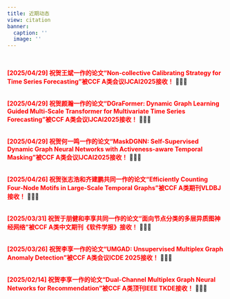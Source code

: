 ```yaml
---
title: 近期动态
view: citation
banner:
  caption: ''
  image: ''
---
```


<br>    
    
<span style="color:rgb(255, 0, 0);">**[2025/04/29] 祝贺王斌一作的论文“Non-collective Calibrating Strategy for Time Series Forecasting”被CCF A类会议IJCAI2025接收！**</span> 🎉🎉🎉    
<br>    
     
<span style="color:rgb(255, 0, 0);">**[2025/04/29] 祝贺颜瀚一作的论文“DGraFormer: Dynamic Graph Learning Guided Multi-Scale Transformer for Multivariate Time Series Forecasting”被CCF A类会议IJCAI2025接收！**</span> 🎉🎉🎉     
<br>    
      
<span style="color:rgb(255, 0, 0);">**[2025/04/29] 祝贺何一鸣一作的论文“MaskDGNN: Self-Supervised Dynamic Graph Neural Networks with Activeness-aware Temporal Masking”被CCF A类会议IJCAI2025接收！**</span> 🎉🎉🎉     
<br>    
     
<span style="color:rgb(255, 0, 0);">**[2025/04/26] 祝贺张志浩和齐建鹏共同一作的论文“Efficiently Counting Four-Node Motifs in Large-Scale Temporal Graphs”被CCF A类期刊VLDBJ接收！**</span> 🎉🎉🎉   
<br>    
     
<span style="color:rgb(255, 0, 0);">**[2025/03/31] 祝贺于朋健和李享共同一作的论文“面向节点分类的多层异质图神经网络”被CCF A类中文期刊《软件学报》接收！**</span> 🎉🎉🎉     
<br>    
       
<span style="color:rgb(255, 0, 0);">**[2025/03/26] 祝贺李享一作的论文“UMGAD: Unsupervised Multiplex Graph Anomaly Detection”被CCF A类会议ICDE 2025接收！**</span> 🎉🎉🎉     
<br>    
       
<span style="color:rgb(255, 0, 0);">**[2025/02/14] 祝贺李享一作的论文“Dual-Channel Multiplex Graph Neural Networks for Recommendation”被CCF A类顶刊IEEE TKDE接收！**</span> 🎉🎉🎉     